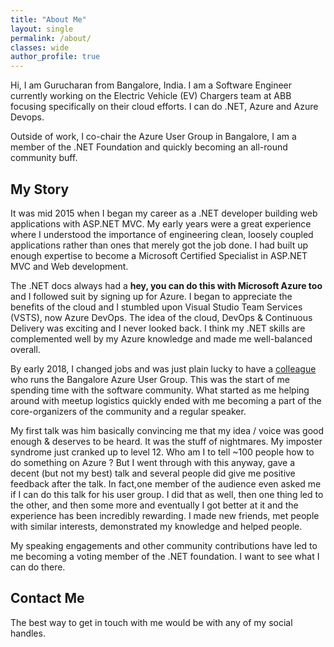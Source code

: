 ```yaml
---
title: "About Me"
layout: single
permalink: /about/
classes: wide
author_profile: true
---
```

Hi, I am Gurucharan from Bangalore, India. I am a Software Engineer currently working on the Electric Vehicle (EV) Chargers team at ABB focusing specifically on their cloud efforts. I can do .NET, Azure and Azure Devops.

Outside of work, I co-chair the Azure User Group in Bangalore, I am a member of the .NET Foundation and quickly becoming an all-round community buff.

## My Story

It was mid 2015 when I began my career as a .NET developer building web applications with ASP.NET MVC. My early years were a great  experience where I understood the importance of engineering clean, loosely coupled applications rather than ones that merely got the job done. I had built up enough expertise to become a Microsoft Certified Specialist in ASP.NET MVC and Web development.

The .NET docs always had a **hey, you can do this with Microsoft Azure too** and I followed suit by signing up for Azure. I began to appreciate the benefits of the cloud and I stumbled upon Visual Studio Team Services (VSTS), now Azure DevOps. The idea of the cloud, DevOps & Continuous Delivery was exciting and I never looked back. I think my .NET skills are complemented well by my Azure knowledge and made me well-balanced overall.

By early 2018, I changed jobs and was just plain lucky to have a [colleague](https://www.linkedin.com/in/ilyasf/) who runs the Bangalore Azure User Group. This was the start of me spending time with the software community. What started as me helping around with meetup logistics quickly ended with me becoming a part of the core-organizers of the community and a regular speaker.

My first talk was him basically convincing me that my idea / voice was good enough & deserves to be heard. It was the stuff of nightmares. My imposter syndrome just cranked up to level 12. Who am I to tell ~100 people how to do something on Azure ? But I went through with this anyway, gave a decent (but not my best) talk and several people did give me positive feedback after the talk. In fact,one member of the audience even asked me if I can do this talk for his user group. I did that as well, then one thing led to the other, and then some more and eventually I got better at it and the experience has been incredibly rewarding. I made new friends, met people with similar interests, demonstrated my knowledge and helped people.

My speaking engagements and other community contributions have led to me becoming a voting member of the .NET foundation. I want to see what I can do there.

## Contact Me

The best way to get in touch with me would be with any of my social handles.
